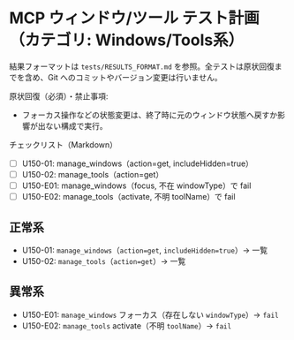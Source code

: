 # MCP ウィンドウ/ツール テスト計画（カテゴリ: Windows/Tools系）

結果フォーマットは `tests/RESULTS_FORMAT.md` を参照。全テストは原状回復までを含め、Git へのコミットやバージョン変更は行いません。

原状回復（必須）・禁止事項:
- フォーカス操作などの状態変更は、終了時に元のウィンドウ状態へ戻すか影響が出ない構成で実行。

チェックリスト（Markdown）
- [ ] U150-01: manage_windows（action=get, includeHidden=true）
- [ ] U150-02: manage_tools（action=get）
- [ ] U150-E01: manage_windows（focus, 不在 windowType）で fail
- [ ] U150-E02: manage_tools（activate, 不明 toolName）で fail

## 正常系

- U150-01: `manage_windows`（`action=get`, `includeHidden=true`）→ 一覧
- U150-02: `manage_tools`（`action=get`）→ 一覧

## 異常系

- U150-E01: `manage_windows` フォーカス（存在しない `windowType`）→ `fail`
- U150-E02: `manage_tools` activate（不明 `toolName`）→ `fail`
